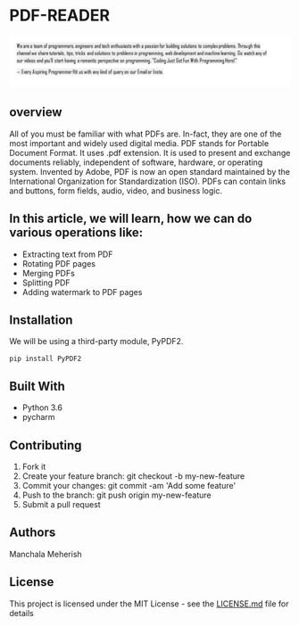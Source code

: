 # PDF-READER
![Screen_Shot](https://github.com/meherish1524/PDF-READER/blob/main/output.png?raw=true)


## overview
All of you must be familiar with what PDFs are. In-fact, they are one of the most important and widely used digital media.  PDF stands for Portable Document Format. It uses .pdf extension. It is used to present and exchange documents reliably, independent of software, hardware, or operating system.
Invented by Adobe, PDF is now an open standard maintained by the International Organization for Standardization (ISO). PDFs can contain links and buttons, form fields, audio, video, and business logic.


## In this article, we will learn, how we can do various operations like: 
* Extracting text from PDF
* Rotating PDF pages
* Merging PDFs
* Splitting PDF
* Adding watermark to PDF pages

## Installation 
We will be using a third-party module, PyPDF2.
```
pip install PyPDF2
```

## Built With

* Python 3.6
* pycharm


## Contributing

1. Fork it
2. Create your feature branch: git checkout -b my-new-feature
3. Commit your changes: git commit -am 'Add some feature'
4. Push to the branch: git push origin my-new-feature
5. Submit a pull request

## Authors

Manchala Meherish

## License

This project is licensed under the MIT License - see the [LICENSE.md](https://github.com/meherish1524/PDF-READER/blob/main/LICENSE) file for details


